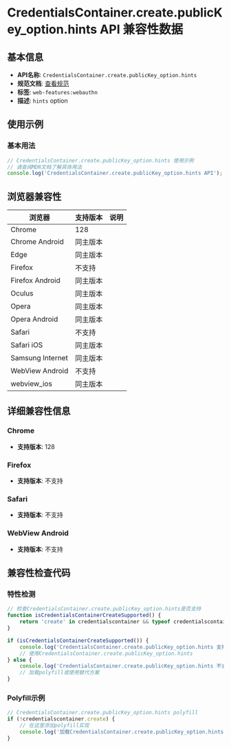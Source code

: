 # CredentialsContainer.create.publicKey_option.hints API 兼容性数据

## 基本信息

- **API名称**: `CredentialsContainer.create.publicKey_option.hints`
- **规范文档**: [查看规范](https://w3c.github.io/webauthn/#enum-hints)
- **标签**: `web-features:webauthn`
- **描述**: `hints` option

## 使用示例

### 基本用法

```javascript
// CredentialsContainer.create.publicKey_option.hints 使用示例
// 请查阅MDN文档了解具体用法
console.log('CredentialsContainer.create.publicKey_option.hints API');
```

## 浏览器兼容性

| 浏览器 | 支持版本 | 说明 |
|--------|----------|------|
| Chrome | 128 |  |
| Chrome Android | 同主版本 |  |
| Edge | 同主版本 |  |
| Firefox | 不支持 |  |
| Firefox Android | 同主版本 |  |
| Oculus | 同主版本 |  |
| Opera | 同主版本 |  |
| Opera Android | 同主版本 |  |
| Safari | 不支持 |  |
| Safari iOS | 同主版本 |  |
| Samsung Internet | 同主版本 |  |
| WebView Android | 不支持 |  |
| webview_ios | 同主版本 |  |

## 详细兼容性信息

### Chrome

- **支持版本**: 128

### Firefox

- **支持版本**: 不支持

### Safari

- **支持版本**: 不支持

### WebView Android

- **支持版本**: 不支持

## 兼容性检查代码

### 特性检测

```javascript
// 检查CredentialsContainer.create.publicKey_option.hints是否支持
function isCredentialsContainerCreateSupported() {
    return 'create' in credentialscontainer && typeof credentialscontainer.create === 'function';
}

if (isCredentialsContainerCreateSupported()) {
    console.log('CredentialsContainer.create.publicKey_option.hints 支持');
    // 使用CredentialsContainer.create.publicKey_option.hints
} else {
    console.log('CredentialsContainer.create.publicKey_option.hints 不支持，需要polyfill');
    // 加载polyfill或使用替代方案
}
```

### Polyfill示例

```javascript
// CredentialsContainer.create.publicKey_option.hints polyfill
if (!credentialscontainer.create) {
    // 在这里添加polyfill实现
    console.log('加载CredentialsContainer.create.publicKey_option.hints polyfill');
}
```

